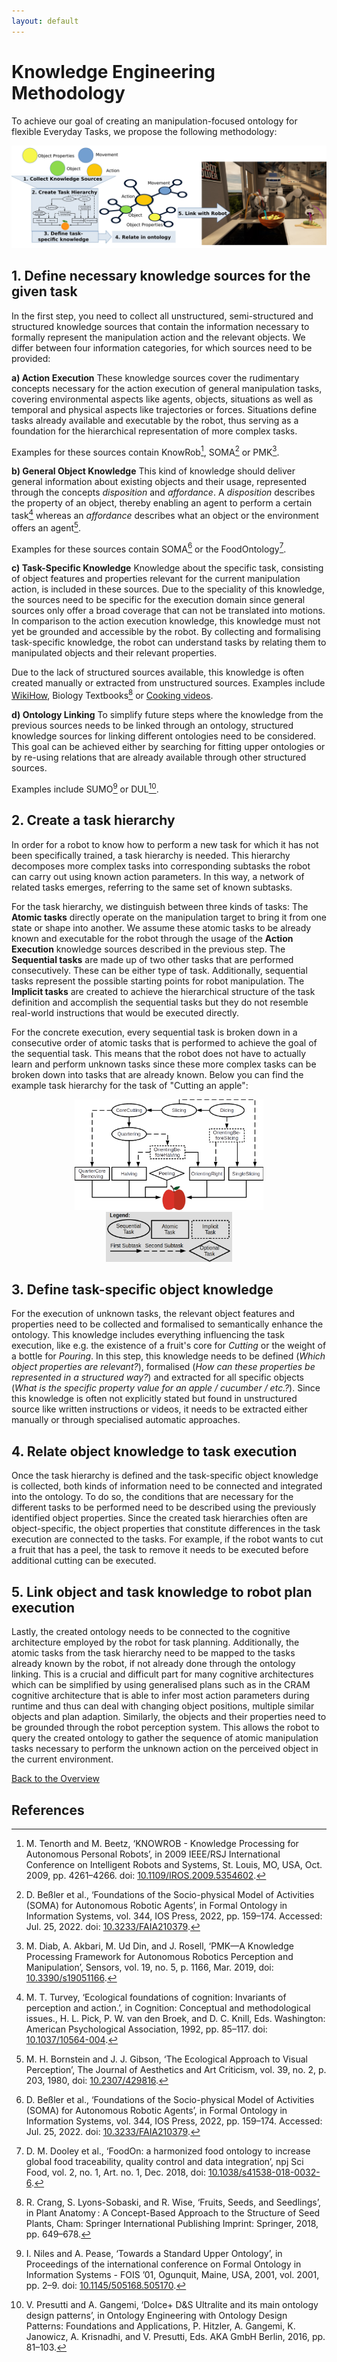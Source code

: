 ```yaml
---
layout: default
---
```


# Knowledge Engineering Methodology

To achieve our goal of creating an manipulation-focused ontology for flexible Everyday Tasks, we propose the following methodology:

<p align="center">
  <img src="img/Methodology.jpg" width="800" alt="Methodology Visualization"/><br>
</p>

## 1. Define necessary knowledge sources for the given task

In the first step, you need to collect all unstructured, semi-structured and structured knowledge sources that contain the information necessary to formally represent the manipulation action and the relevant objects.
We differ between four information categories, for which sources need to be provided:

**a) Action Execution**
These knowledge sources cover the rudimentary concepts necessary for the action execution of general manipulation tasks, covering environmental aspects like agents, objects, situations as well as temporal and physical aspects like trajectories or forces.
Situations define tasks already available and executable by the robot, thus serving as a foundation for the hierarchical representation of more complex tasks.

Examples for these sources contain KnowRob[^1], SOMA[^2] or PMK[^3].

**b) General Object Knowledge**
This kind of knowledge should deliver general information about existing objects and their usage, represented through the concepts *disposition* and *affordance*.
A *disposition* describes the property of an object, thereby enabling an agent to perform a certain task[^4] whereas an *affordance* describes what an object or the environment offers an agent[^5].

Examples for these sources contain SOMA[^2] or the FoodOntology[^6].

**c) Task-Specific Knowledge**
Knowledge about the specific task, consisting of object features and properties relevant for the current manipulation action, is included in these sources.
Due to the speciality of this knowledge, the sources need to be specific for the execution domain since general sources only offer a broad coverage that can not be translated into motions.
In comparison to the action execution knowledge, this knowledge must not yet be grounded and accessible by the robot.
By collecting and formalising task-specific knowledge, the robot can understand tasks by relating them to manipulated objects and their relevant properties.

Due to the lack of structured sources available, this knowledge is often created manually or extracted from unstructured sources.
Examples include [WikiHow](https://www.wikihow.com), Biology Textbooks[^7] or [Cooking videos](https://youtu.be/VjINuQX4hbM).

**d) Ontology Linking**
To simplify future steps where the knowledge from the previous sources needs to be linked through an ontology, structured knowledge sources for linking different ontologies need to be considered. 
This goal can be achieved either by searching for fitting upper ontologies or by re-using relations that are already available through other structured sources.

Examples include SUMO[^8] or DUL[^9].

## 2. Create a task hierarchy

In order for a robot to know how to perform a new task for which it has not been specifically trained, a task hierarchy is needed.
This hierarchy decomposes more complex tasks into corresponding subtasks the robot can carry out using known action parameters.
In this way, a network of related tasks emerges, referring to the same set of known subtasks.
    
For the task hierarchy, we distinguish between three kinds of tasks:
The **Atomic tasks** directly operate on the manipulation target to bring it from one state or shape into another.
We assume these atomic tasks to be already known and executable for the robot through the usage of the **Action Execution** knowledge sources described in the previous step.
The **Sequential tasks** are made up of two other tasks that are performed consecutively. 
These can be either type of task. 
Additionally, sequential tasks represent the possible starting points for robot manipulation. 
The **Implicit tasks** are created to achieve the hierarchical structure of the task definition and accomplish the sequential tasks but they do not resemble real-world instructions that would be executed directly.

For the concrete execution, every sequential task is broken down in a consecutive order of atomic tasks that is performed to achieve the goal of the sequential task.
This means that the robot does not have to actually learn and perform unknown tasks since these more complex tasks can be broken down into tasks that are already known.
Below you can find the example task hierarchy for the task of "Cutting an apple":

<p align="center" width="100%">
      <img width="60%" src="img/AppleHierarchy.png" alt="Task Hierarchy for 'Cutting an apple'"/>
      <img width="40%" src="img/HierarchyLegend.png" alt="Legend for the Task Hierarchy"/>
</p>

## 3. Define task-specific object knowledge

For the execution of unknown tasks, the relevant object features and properties need to be collected and formalised to semantically enhance the ontology. 
This knowledge includes everything influencing the task execution, like e.g. the existence of a fruit's core for *Cutting* or the weight of a bottle for *Pouring*.
In this step, this knowledge needs to be defined (*Which object properties are relevant?*), formalised (*How can these properties be represented in a structured way?*) and extracted for all specific objects (*What is the specific property value for an apple / cucumber / etc.?*). 
Since this knowledge is often not explicitly stated but found in unstructured source like written instructions or videos, it needs to be extracted either manually or through specialised automatic approaches.

## 4. Relate object knowledge to task execution

Once the task hierarchy is defined and the task-specific object knowledge is collected, both kinds of information need to be connected and integrated into the ontology. 
To do so, the conditions that are necessary for the different tasks to be performed need to be described using the previously identified object properties.
Since the created task hierarchies often are object-specific, the object properties that constitute differences in the task execution are connected to the tasks.
For example, if the robot wants to cut a fruit that has a peel, the task to remove it needs to be executed before additional cutting can be executed.

## 5. Link object and task knowledge to robot plan execution

Lastly, the created ontology needs to be connected to the cognitive architecture employed by the robot for task planning.
Additionally, the atomic tasks from the task hierarchy need to be mapped to the tasks already known by the robot, if not already done through the ontology linking. 
This is a crucial and difficult part for many cognitive architectures which can be simplified by using generalised plans such as in the CRAM cognitive architecture that is able to infer most action parameters during runtime and thus can deal with changing object positions, multiple similar objects and plan adaption. 
Similarly, the objects and their properties need to be grounded through the robot perception system.
This allows the robot to query the created ontology to gather the sequence of atomic manipulation tasks necessary to perform the unknown action on the perceived object in the current environment. 

[Back to the Overview](./)

## References

[^1]: M. Tenorth and M. Beetz, ‘KNOWROB - Knowledge Processing for Autonomous Personal Robots’, in 2009 IEEE/RSJ International Conference on Intelligent Robots and Systems, St. Louis, MO, USA, Oct. 2009, pp. 4261–4266. doi: [10.1109/IROS.2009.5354602](https://doi.org/10.1109/IROS.2009.5354602).
[^2]: D. Beßler et al., ‘Foundations of the Socio-physical Model of Activities (SOMA) for Autonomous Robotic Agents’, in Formal Ontology in Information Systems, vol. 344, IOS Press, 2022, pp. 159–174. Accessed: Jul. 25, 2022. doi: [10.3233/FAIA210379](https://doi.org/10.3233/FAIA210379).
[^3]: M. Diab, A. Akbari, M. Ud Din, and J. Rosell, ‘PMK—A Knowledge Processing Framework for Autonomous Robotics Perception and Manipulation’, Sensors, vol. 19, no. 5, p. 1166, Mar. 2019, doi: [10.3390/s19051166](https://doi.org/10.3390/s19051166).
[^4]: M. T. Turvey, ‘Ecological foundations of cognition: Invariants of perception and action.’, in Cognition: Conceptual and methodological issues., H. L. Pick, P. W. van den Broek, and D. C. Knill, Eds. Washington: American Psychological Association, 1992, pp. 85–117. doi: [10.1037/10564-004](https://doi.org/10.1037/10564-004).
[^5]: M. H. Bornstein and J. J. Gibson, ‘The Ecological Approach to Visual Perception’, The Journal of Aesthetics and Art Criticism, vol. 39, no. 2, p. 203, 1980, doi: [10.2307/429816](https://doi.org/10.2307/429816).
[^6]: D. M. Dooley et al., ‘FoodOn: a harmonized food ontology to increase global food traceability, quality control and data integration’, npj Sci Food, vol. 2, no. 1, Art. no. 1, Dec. 2018, doi: [10.1038/s41538-018-0032-6](https://doi.org/10.1038/s41538-018-0032-6).
[^7]: R. Crang, S. Lyons-Sobaski, and R. Wise, ‘Fruits, Seeds, and Seedlings’, in Plant Anatomy : A Concept-Based Approach to the Structure of Seed Plants, Cham: Springer International Publishing Imprint: Springer, 2018, pp. 649–678.
[^8]: I. Niles and A. Pease, ‘Towards a Standard Upper Ontology’, in Proceedings of the international conference on Formal Ontology in Information Systems  - FOIS ’01, Ogunquit, Maine, USA, 2001, vol. 2001, pp. 2–9. doi: [10.1145/505168.505170](https://doi.org/10.1145/505168.505170).
[^9]: V. Presutti and A. Gangemi, ‘Dolce+ D&S Ultralite and its main ontology design patterns’, in Ontology Engineering with Ontology Design Patterns: Foundations and Applications, P. Hitzler, A. Gangemi, K. Janowicz, A. Krisnadhi, and V. Presutti, Eds. AKA GmbH Berlin, 2016, pp. 81–103.